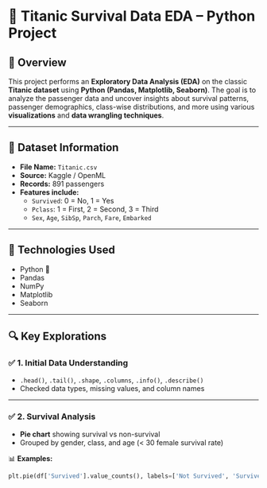 # 🚢 Titanic Survival Data EDA – Python Project

## 📌 Overview

This project performs an **Exploratory Data Analysis (EDA)** on the classic **Titanic dataset** using **Python (Pandas, Matplotlib, Seaborn)**. The goal is to analyze the passenger data and uncover insights about survival patterns, passenger demographics, class-wise distributions, and more using various **visualizations** and **data wrangling techniques**.

---

## 📁 Dataset Information

- **File Name:** `Titanic.csv`
- **Source:** Kaggle / OpenML
- **Records:** 891 passengers
- **Features include:**
  - `Survived`: 0 = No, 1 = Yes  
  - `Pclass`: 1 = First, 2 = Second, 3 = Third  
  - `Sex`, `Age`, `SibSp`, `Parch`, `Fare`, `Embarked`

---

## 🧪 Technologies Used

- Python 🐍
- Pandas
- NumPy
- Matplotlib
- Seaborn

---

## 🔍 Key Explorations

### ✅ 1. Initial Data Understanding

- `.head()`, `.tail()`, `.shape`, `.columns`, `.info()`, `.describe()`
- Checked data types, missing values, and column names

---

### ✅ 2. Survival Analysis

- **Pie chart** showing survival vs non-survival
- Grouped by gender, class, and age (< 30 female survival rate)

📊 **Examples:**
```python
plt.pie(df['Survived'].value_counts(), labels=['Not Survived', 'Survived'], autopct='%1.1f%%')

